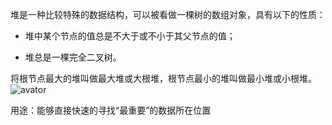 

堆是一种比较特殊的数据结构，可以被看做一棵树的数组对象，具有以下的性质：

* 堆中某个节点的值总是不大于或不小于其父节点的值；

* 堆总是一棵完全二叉树。

将根节点最大的堆叫做最大堆或大根堆，根节点最小的堆叫做最小堆或小根堆。
![avator](./img/堆.png)

用途：能够直接快速的寻找“最重要”的数据所在位置
